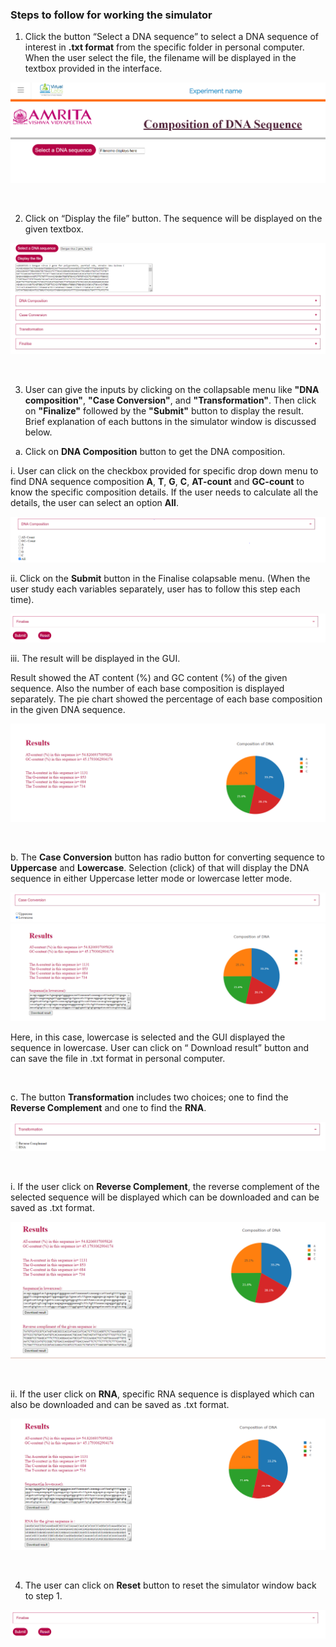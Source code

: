 ### Steps to follow for working the simulator

1.	Click the button “Select a DNA sequence” to select a DNA sequence of interest in **.txt format** from the specific folder in personal computer. When the user select the file, the filename will be displayed in the textbox provided in the interface. 

<center><img src="images/2.png" title="" /></center>

&nbsp; 

2.	Click on “Display the file” button. The sequence will be displayed on the given textbox.

<center><img src="images/3.png" title="" /></center>

&nbsp; 

3.	User can give the inputs by clicking on the collapsable menu like **"DNA composition"**, **"Case Conversion"**, and **"Transformation"**. Then click on **"Finalize"** followed by the **"Submit"** button to display the result. Brief explanation of each buttons in the simulator window is discussed below.

&nbsp; 
 a. Click on **DNA Composition** button to get the DNA composition.

   i. User can click on the checkbox provided for specific drop down menu to find DNA sequence composition **A**, **T**, **G**, **C**, **AT-count** and **GC-count** to know the specific composition details. If the user needs to calculate all the details, the user can select an option **All**. 

<center><img src="images/4.png" title="" /></center>

    
   ii. Click on the **Submit** button in the Finalise colapsable menu. (When the user study each variables separately, user has to follow this step each time).

<center><img src="images/5.png" title="" /></center>



  iii. The result will be displayed in the GUI. 
 
  Result showed the AT content (%) and GC content (%) of the given sequence. Also the number of each base composition is displayed separately. The pie chart showed the percentage of each base composition in the given DNA sequence.

<center><img src="images/6.png" title="" /></center>

&nbsp; 

 b. The **Case Conversion** button has radio button for converting sequence to **Uppercase** and **Lowercase**. Selection (click) of that will display the DNA sequence in either Uppercase letter mode or lowercase letter mode.
 

<center><img src="images/7.png" title="" /></center>


<center><img src="images/8.png" title="" /></center>

 
Here, in this case, lowercase is selected and the GUI displayed the sequence in lowercase. User can click on “ Download result” button and can save the file in .txt format in personal computer.

&nbsp; 

 c. The button **Transformation** includes two choices; one to find the **Reverse Complement** and one to find the **RNA**. 
 
<center><img src="images/9.png" title="" /></center>

&nbsp; 

   i. If the user click on **Reverse Complement**, the reverse complement of the selected sequence will be displayed which can be downloaded and can be saved as .txt format.

<center><img src="images/10.png" title="" /></center>

&nbsp; 
 
  ii. If the user click on **RNA**, specific RNA sequence is displayed which can also be downloaded and can be saved as .txt format.


<center><img src="images/11.png" title="" /></center>

&nbsp; 

4. The user can click on **Reset** button to reset the simulator window back to step 1. 

<center><img src="images/12.png" title="" /></center>

